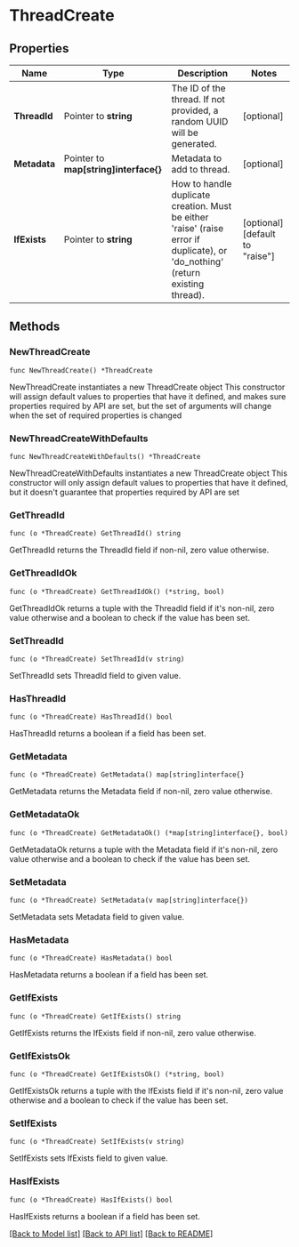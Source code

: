 # ThreadCreate

## Properties

Name | Type | Description | Notes
------------ | ------------- | ------------- | -------------
**ThreadId** | Pointer to **string** | The ID of the thread. If not provided, a random UUID will be generated. | [optional] 
**Metadata** | Pointer to **map[string]interface{}** | Metadata to add to thread. | [optional] 
**IfExists** | Pointer to **string** | How to handle duplicate creation. Must be either &#39;raise&#39; (raise error if duplicate), or &#39;do_nothing&#39; (return existing thread). | [optional] [default to "raise"]

## Methods

### NewThreadCreate

`func NewThreadCreate() *ThreadCreate`

NewThreadCreate instantiates a new ThreadCreate object
This constructor will assign default values to properties that have it defined,
and makes sure properties required by API are set, but the set of arguments
will change when the set of required properties is changed

### NewThreadCreateWithDefaults

`func NewThreadCreateWithDefaults() *ThreadCreate`

NewThreadCreateWithDefaults instantiates a new ThreadCreate object
This constructor will only assign default values to properties that have it defined,
but it doesn't guarantee that properties required by API are set

### GetThreadId

`func (o *ThreadCreate) GetThreadId() string`

GetThreadId returns the ThreadId field if non-nil, zero value otherwise.

### GetThreadIdOk

`func (o *ThreadCreate) GetThreadIdOk() (*string, bool)`

GetThreadIdOk returns a tuple with the ThreadId field if it's non-nil, zero value otherwise
and a boolean to check if the value has been set.

### SetThreadId

`func (o *ThreadCreate) SetThreadId(v string)`

SetThreadId sets ThreadId field to given value.

### HasThreadId

`func (o *ThreadCreate) HasThreadId() bool`

HasThreadId returns a boolean if a field has been set.

### GetMetadata

`func (o *ThreadCreate) GetMetadata() map[string]interface{}`

GetMetadata returns the Metadata field if non-nil, zero value otherwise.

### GetMetadataOk

`func (o *ThreadCreate) GetMetadataOk() (*map[string]interface{}, bool)`

GetMetadataOk returns a tuple with the Metadata field if it's non-nil, zero value otherwise
and a boolean to check if the value has been set.

### SetMetadata

`func (o *ThreadCreate) SetMetadata(v map[string]interface{})`

SetMetadata sets Metadata field to given value.

### HasMetadata

`func (o *ThreadCreate) HasMetadata() bool`

HasMetadata returns a boolean if a field has been set.

### GetIfExists

`func (o *ThreadCreate) GetIfExists() string`

GetIfExists returns the IfExists field if non-nil, zero value otherwise.

### GetIfExistsOk

`func (o *ThreadCreate) GetIfExistsOk() (*string, bool)`

GetIfExistsOk returns a tuple with the IfExists field if it's non-nil, zero value otherwise
and a boolean to check if the value has been set.

### SetIfExists

`func (o *ThreadCreate) SetIfExists(v string)`

SetIfExists sets IfExists field to given value.

### HasIfExists

`func (o *ThreadCreate) HasIfExists() bool`

HasIfExists returns a boolean if a field has been set.


[[Back to Model list]](../README.md#documentation-for-models) [[Back to API list]](../README.md#documentation-for-api-endpoints) [[Back to README]](../README.md)


